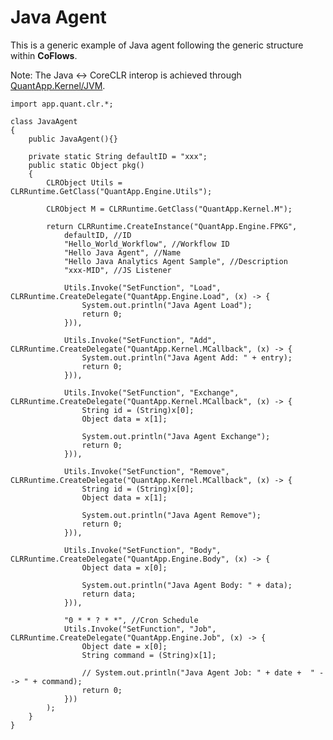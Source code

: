 Java Agent
===
This is a generic example of Java agent following the generic structure within **CoFlows**.

Note: The Java <-> CoreCLR interop is achieved through [QuantApp.Kernel/JVM](https://github.com/QuantApp/CoFlows-CE/tree/master/QuantApp.Kernel/JVM "QAJVM").

    import app.quant.clr.*;

    class JavaAgent
    {
        public JavaAgent(){}

        private static String defaultID = "xxx";
        public static Object pkg()
        {
            CLRObject Utils = CLRRuntime.GetClass("QuantApp.Engine.Utils");

            CLRObject M = CLRRuntime.GetClass("QuantApp.Kernel.M");

            return CLRRuntime.CreateInstance("QuantApp.Engine.FPKG",
                defaultID, //ID
                "Hello_World_Workflow", //Workflow ID  
                "Hello Java Agent", //Name
                "Hello Java Analytics Agent Sample", //Description
                "xxx-MID", //JS Listener

                Utils.Invoke("SetFunction", "Load", CLRRuntime.CreateDelegate("QuantApp.Engine.Load", (x) -> { 
                    System.out.println("Java Agent Load");
                    return 0;
                })),

                Utils.Invoke("SetFunction", "Add", CLRRuntime.CreateDelegate("QuantApp.Kernel.MCallback", (x) -> { 
                    System.out.println("Java Agent Add: " + entry);
                    return 0;
                })),

                Utils.Invoke("SetFunction", "Exchange", CLRRuntime.CreateDelegate("QuantApp.Kernel.MCallback", (x) -> { 
                    String id = (String)x[0];
                    Object data = x[1];

                    System.out.println("Java Agent Exchange");
                    return 0;
                })),

                Utils.Invoke("SetFunction", "Remove", CLRRuntime.CreateDelegate("QuantApp.Kernel.MCallback", (x) -> { 
                    String id = (String)x[0];
                    Object data = x[1];

                    System.out.println("Java Agent Remove");
                    return 0;
                })),

                Utils.Invoke("SetFunction", "Body", CLRRuntime.CreateDelegate("QuantApp.Engine.Body", (x) -> { 
                    Object data = x[0];
                    
                    System.out.println("Java Agent Body: " + data);
                    return data;
                })),

                "0 * * ? * *", //Cron Schedule
                Utils.Invoke("SetFunction", "Job", CLRRuntime.CreateDelegate("QuantApp.Engine.Job", (x) -> { 
                    Object date = x[0];
                    String command = (String)x[1];

                    // System.out.println("Java Agent Job: " + date +  " --> " + command);
                    return 0;
                }))
            );
        }
    }